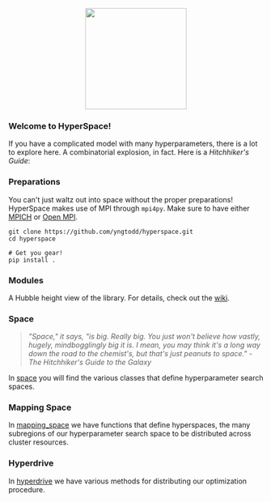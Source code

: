 <p align="center">
    <img width="200" src="https://github.com/yngtodd/hyperspace/blob/master/img/hyperspace_logo.png">
</p>

### Welcome to HyperSpace!

If you have a complicated model with many hyperparameters, there is a lot to explore here.
A combinatorial explosion, in fact. Here is a *Hitchhiker's Guide*:

### Preparations

You can't just waltz out into space without the proper preparations! HyperSpace makes use of MPI through `mpi4py`. Make sure to have either [MPICH](http://www.mpich.org/) or [Open MPI](https://www.open-mpi.org/).

```
git clone https://github.com/yngtodd/hyperspace.git
cd hyperspace

# Get you gear!
pip install .
```

### Modules

A Hubble height view of the library. For details, check out the [wiki](https://github.com/yngtodd/hyperspace/wiki).

### Space

> _"Space," it says, "is big. Really big. You just won't believe how vastly, hugely,
mindbogglingly big it is. I mean, you may think it's a long way down the road to the
chemist's, but that's just peanuts to space." - The Hitchhiker's Guide to the Galaxy_

In [space](https://github.com/yngtodd/hyperspace/blob/master/hyperspace/space/space.py)
you will find the various classes that define hyperparameter search spaces.

### Mapping Space

In [mapping_space](https://github.com/yngtodd/hyperspace/blob/master/hyperspace/space/mapping_space.py)
we have functions that define hyperspaces, the many subregions
of our hyperparameter search space to be distributed across cluster resources.


### Hyperdrive

In [hyperdrive](https://github.com/yngtodd/hyperspace/tree/master/hyperspace/hyperdrive)
we have various methods for distributing our optimization procedure.
